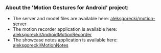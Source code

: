 ### About the 'Motion Gestures for Android' project:
- The server and model files are available here: [aleksgorecki/motion-server](https://github.com/aleksgorecki/motion-server)
- The motion recorder application is available here: [aleksgorecki/AndroidMotionRecorder](https://github.com/aleksgorecki/AndroidMotionRecorder)
- The showcase notes application is available here: [aleksgorecki/MotionNotes](https://github.com/aleksgorecki/MotionNotes)
